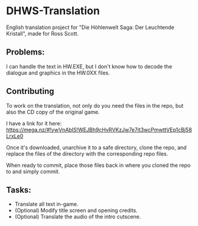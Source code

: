 # DHWS-Translation
English translation project for "Die Höhlenwelt Saga: Der Leuchtende Kristall", made for Ross Scott.

## Problems:
I can handle the text in HW.EXE, but I don't know how to decode the dialogue and graphics in the HW.0XX files.

## Contributing
To work on the translation, not only do you need the files in the repo, but also the CD copy of the original game.

I have a link for it here: https://mega.nz/#!ywVnAbIS!WEJBh9cHvRVKzJw7e7it3wcPmwttVEp1cBj58LrxLe0

Once it's downloaded, unarchive it to a safe directory, clone the repo, and replace the files of the directory with the corresponding repo files.

When ready to commit, place those files back in where you cloned the repo to and simply commit.

## Tasks:

* Translate all text in-game.
* (Optional) Modify title screen and opening credits.
* (Optional) Translate the audio of the intro cutscene.
